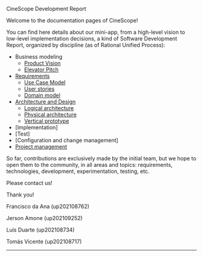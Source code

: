 CineScope Development Report

Welcome to the documentation pages of CineScope!

You can find here details about our mini-app, from a high-level vision to low-level implementation decisions, a kind of Software Development Report, organized by discipline (as of Rational Unified Process): 

* Business modeling 
  * [Product Vision](https://github.com/FEUP-LEIC-ES-2022-23/2LEIC13T5/blob/main/docs/ProductVision.md)
  * [Elevator Pitch](https://github.com/FEUP-LEIC-ES-2022-23/2LEIC13T5/blob/main/docs/ElevatorPitch.md)
* [Requirements](https://github.com/FEUP-LEIC-ES-2022-23/2LEIC13T5/blob/main/docs/requirements.md)
  * [Use Case Model](https://github.com/FEUP-LEIC-ES-2022-23/2LEIC13T5/blob/main/docs/requirements.md#Use-case-model)
  * [User stories](https://github.com/FEUP-LEIC-ES-2022-23/2LEIC13T5/blob/main/docs/requirements.md#User-stories)
  * [Domain model](https://github.com/FEUP-LEIC-ES-2022-23/2LEIC13T5/blob/main/docs/requirements.md#domain-model)
* [Architecture and Design](https://github.com/FEUP-LEIC-ES-2022-23/2LEIC13T5/blob/main/docs/ArchitectureAndDesign.md)
  * [Logical architecture](https://github.com/FEUP-LEIC-ES-2022-23/2LEIC13T5/blob/main/docs/ArchitectureAndDesign.md#logical-architecture)
  * [Physical architecture](https://github.com/FEUP-LEIC-ES-2022-23/2LEIC13T5/blob/main/docs/ArchitectureAndDesign.md#physical-architecture)
  * [Vertical prototype](https://github.com/FEUP-LEIC-ES-2022-23/2LEIC13T5/blob/main/docs/ArchitectureAndDesign.md#vertical-prototype)
* [Implementation]
* [Test]
* [Configuration and change management]
* [Project management](https://github.com/FEUP-LEIC-ES-2022-23/templates/blob/main/docs/ProjectManagement.md)

So far, contributions are exclusively made by the initial team, but we hope to open them to the community, in all areas and topics: requirements, technologies, development, experimentation, testing, etc.

Please contact us! 

Thank you!


Francisco da Ana (up202108762)

Jerson Amone (up202109252)

Luís Duarte (up202108734)

Tomás Vicente (up202108717)

---

